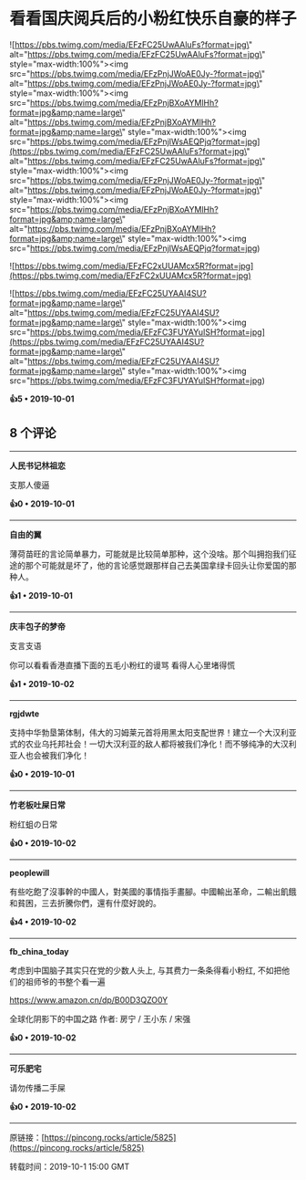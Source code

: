 # 看看国庆阅兵后的小粉红快乐自豪的样子 

![https://pbs.twimg.com/media/EFzFC25UwAAluFs?format=jpg\" alt=\"https://pbs.twimg.com/media/EFzFC25UwAAluFs?format=jpg\" style=\"max-width:100%\"><img src=\"https://pbs.twimg.com/media/EFzPnjJWoAE0Jy-?format=jpg\" alt=\"https://pbs.twimg.com/media/EFzPnjJWoAE0Jy-?format=jpg\" style=\"max-width:100%\"><img src=\"https://pbs.twimg.com/media/EFzPnjBXoAYMlHh?format=jpg&amp;name=large\" alt=\"https://pbs.twimg.com/media/EFzPnjBXoAYMlHh?format=jpg&amp;name=large\" style=\"max-width:100%\"><img src=\"https://pbs.twimg.com/media/EFzPnjIWsAEQPjq?format=jpg](https://pbs.twimg.com/media/EFzFC25UwAAluFs?format=jpg\" alt=\"https://pbs.twimg.com/media/EFzFC25UwAAluFs?format=jpg\" style=\"max-width:100%\"><img src=\"https://pbs.twimg.com/media/EFzPnjJWoAE0Jy-?format=jpg\" alt=\"https://pbs.twimg.com/media/EFzPnjJWoAE0Jy-?format=jpg\" style=\"max-width:100%\"><img src=\"https://pbs.twimg.com/media/EFzPnjBXoAYMlHh?format=jpg&amp;name=large\" alt=\"https://pbs.twimg.com/media/EFzPnjBXoAYMlHh?format=jpg&amp;name=large\" style=\"max-width:100%\"><img src=\"https://pbs.twimg.com/media/EFzPnjIWsAEQPjq?format=jpg)

![https://pbs.twimg.com/media/EFzFC2xUUAMcx5R?format=jpg](https://pbs.twimg.com/media/EFzFC2xUUAMcx5R?format=jpg)

![https://pbs.twimg.com/media/EFzFC25UYAAI4SU?format=jpg&amp;name=large\" alt=\"https://pbs.twimg.com/media/EFzFC25UYAAI4SU?format=jpg&amp;name=large\" style=\"max-width:100%\"><img src=\"https://pbs.twimg.com/media/EFzFC3FUYAYuISH?format=jpg](https://pbs.twimg.com/media/EFzFC25UYAAI4SU?format=jpg&amp;name=large\" alt=\"https://pbs.twimg.com/media/EFzFC25UYAAI4SU?format=jpg&amp;name=large\" style=\"max-width:100%\"><img src=\"https://pbs.twimg.com/media/EFzFC3FUYAYuISH?format=jpg)

**👍5 • 2019-10-01**

## 8 个评论

---
**人民书记林祖恋**

支那人傻逼 

**👍0 • 2019-10-01**

---
**自由的翼**

薄荷苗旺的言论简单暴力，可能就是比较简单那种，这个没啥。那个叫拥抱我们征途的那个可能就是坏了，他的言论感觉跟那样自己去美国拿绿卡回头让你爱国的那种人。 

**👍1 • 2019-10-01**

---
**庆丰包子的梦帝**

支言支语

你可以看看香港直播下面的五毛小粉红的谩骂 看得人心里堵得慌 

**👍1 • 2019-10-02**

---
**rgjdwte**

支持中华勃垦第体制，伟大的习姆莱元首将用黑太阳支配世界！建立一个大汉利亚式的农业乌托邦社会！一切大汉利亚的敌人都将被我们净化！而不够纯净的大汉利亚人也会被我们净化！ 

**👍0 • 2019-10-01**

---
**竹老板吐屎日常**

粉红蛆の日常 

**👍0 • 2019-10-02**

---
**peoplewill**

有些吃飽了沒事幹的中國人，對美國的事情指手畫腳。中國輸出革命，二輸出飢餓和貧困，三去折騰你們，還有什麼好說的。 

**👍4 • 2019-10-02**

---
**fb_china_today**

考虑到中国脑子其实只在党的少数人头上, 与其费力一条条得看小粉红, 不如把他们的祖师爷的书整个看一遍

https://www.amazon.cn/dp/B00D3QZO0Y

全球化阴影下的中国之路 作者: 房宁 / 王小东 / 宋强 

**👍0 • 2019-10-02**

---
**可乐肥宅**

请勿传播二手屎 

**👍0 • 2019-10-02**

---
原链接：[https://pincong.rocks/article/5825](https://pincong.rocks/article/5825)

转载时间：2019-10-1 15:00 GMT